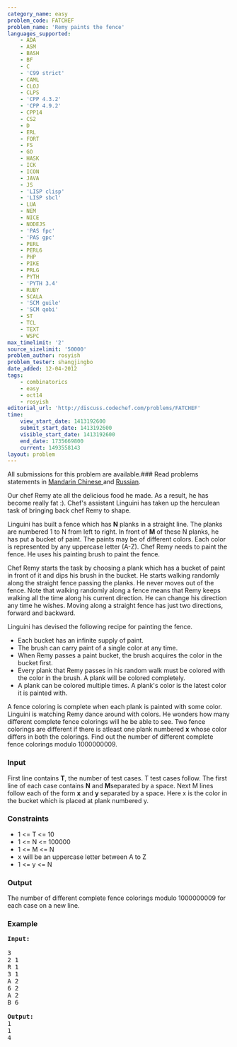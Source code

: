 ```yaml
---
category_name: easy
problem_code: FATCHEF
problem_name: 'Remy paints the fence'
languages_supported:
    - ADA
    - ASM
    - BASH
    - BF
    - C
    - 'C99 strict'
    - CAML
    - CLOJ
    - CLPS
    - 'CPP 4.3.2'
    - 'CPP 4.9.2'
    - CPP14
    - CS2
    - D
    - ERL
    - FORT
    - FS
    - GO
    - HASK
    - ICK
    - ICON
    - JAVA
    - JS
    - 'LISP clisp'
    - 'LISP sbcl'
    - LUA
    - NEM
    - NICE
    - NODEJS
    - 'PAS fpc'
    - 'PAS gpc'
    - PERL
    - PERL6
    - PHP
    - PIKE
    - PRLG
    - PYTH
    - 'PYTH 3.4'
    - RUBY
    - SCALA
    - 'SCM guile'
    - 'SCM qobi'
    - ST
    - TCL
    - TEXT
    - WSPC
max_timelimit: '2'
source_sizelimit: '50000'
problem_author: rosyish
problem_tester: shangjingbo
date_added: 12-04-2012
tags:
    - combinatorics
    - easy
    - oct14
    - rosyish
editorial_url: 'http://discuss.codechef.com/problems/FATCHEF'
time:
    view_start_date: 1413192600
    submit_start_date: 1413192600
    visible_start_date: 1413192600
    end_date: 1735669800
    current: 1493558143
layout: problem
---
```

All submissions for this problem are available.###  Read problems statements in [Mandarin Chinese ](http://www.codechef.com/download/translated/OCT14/mandarin/FATCHEF.pdf) and [Russian](http://www.codechef.com/download/translated/OCT14/russian/FATCHEF.pdf).

Our chef Remy ate all the delicious food he made. As a result, he has become really fat :). Chef's assistant Linguini has taken up the herculean task of bringing back chef Remy to shape.

Linguini has built a fence which has **N** planks in a straight line. The planks are numbered 1 to N from left to right. In front of **M** of these N planks, he has put a bucket of paint. The paints may be of different colors. Each color is represented by any uppercase letter (A-Z). Chef Remy needs to paint the fence. He uses his painting brush to paint the fence.

Chef Remy starts the task by choosing a plank which has a bucket of paint in front of it and dips his brush in the bucket. He starts walking randomly along the straight fence passing the planks. He never moves out of the fence. Note that walking randomly along a fence means that Remy keeps walking all the time along his current direction. He can change his direction any time he wishes. Moving along a straight fence has just two directions, forward and backward.

Linguini has devised the following recipe for painting the fence.

- Each bucket has an infinite supply of paint.
- The brush can carry paint of a single color at any time.
- When Remy passes a paint bucket, the brush acquires the color in the bucket first.
- Every plank that Remy passes in his random walk must be colored with the color in the brush. A plank will be colored completely.
- A plank can be colored multiple times. A plank's color is the latest color it is painted with.

A fence coloring is complete when each plank is painted with some color. Linguini is watching Remy dance around with colors. He wonders how many different complete fence colorings will he be able to see. Two fence colorings are different if there is atleast one plank numbered **x** whose color differs in both the colorings. Find out the number of different complete fence colorings modulo 1000000009.

### Input

First line contains **T**, the number of test cases. T test cases follow. The first line of each case contains **N** and **M**separated by a space. Next M lines follow each of the form **x** and **y** separated by a space. Here x is the color in the bucket which is placed at plank numbered y.

###  Constraints 

- 1 <= T <= 10
- 1 <= N <= 100000
- 1 <= M <= N
- x will be an uppercase letter between A to Z
- 1 <= y <= N

### Output

The number of different complete fence colorings modulo 1000000009 for each case on a new line.

### Example

<pre>
<b>Input:</b>

3
2 1
R 1
3 1
A 2
6 2
A 2
B 6

<b>Output:</b>
1
1
4
</pre>